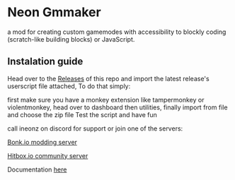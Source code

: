 # Neon Gmmaker

a mod for creating custom gamemodes with accessibility to blockly coding (scratch-like building blocks) or JavaScript.

## Instalation guide

Head over to the [Releases](https://github.com/wildyShadow/NeonGmmaker/releases) of this repo and import the latest release's userscript file attached,
To do that simply:

first make sure you have a monkey extension like tampermonkey or violentmonkey, head over to dashboard then utilities, finally import from file and choose the zip file
Test the script and have fun

call ineonz on discord for support or join one of the servers:

[Bonk.io modding server](https://discord.gg/3BbtZAEzsE)

[Hitbox.io community server](https://discord.gg/MS556hYBYx)

Documentation [here](https://wildyshadow.github.io/NeonGmmaker/docs/Class-Index.html)
